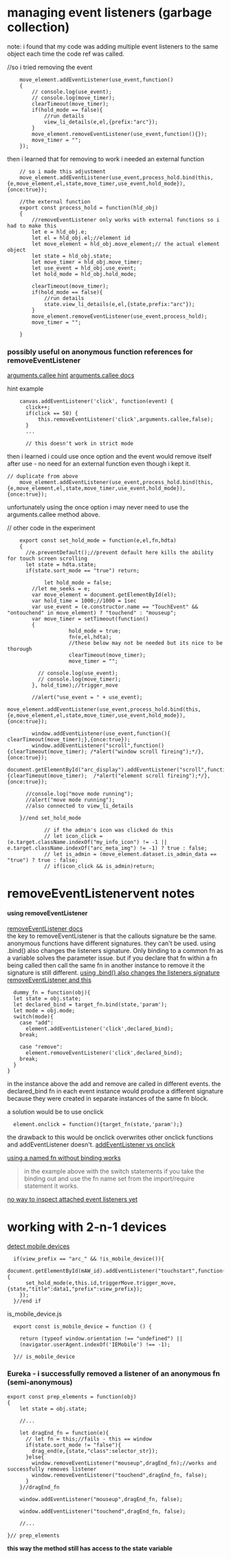 # managing event listeners (garbage collection)
note: i found that my code was adding multiple event listeners to the same object each time the code ref was called.

//so i tried removing the event
```
	move_element.addEventListener(use_event,function()
	{
		// console.log(use_event);
		// console.log(move_timer);
		clearTimeout(move_timer);
		if(hold_mode == false){
			//run details
			view_li_details(e,el,{prefix:"arc"});
		}
		move_element.removeEventListener(use_event,function(){});
		move_timer = "";
	});

```

then i learned that for removing to work i needed an external function

```
	// so i made this adjustment
	move_element.addEventListener(use_event,process_hold.bind(this,{e,move_element,el,state,move_timer,use_event,hold_mode}),{once:true});

	//the external function
	export const process_hold = function(hld_obj)
	{
		//removeEventListener only works with external functions so i had to make this
		let e = hld_obj.e;
		let el = hld_obj.el;//element id
		let move_element = hld_obj.move_element;// the actual element object
		let state = hld_obj.state;
		let move_timer = hld_obj.move_timer;
		let use_event = hld_obj.use_event;
		let hold_mode = hld_obj.hold_mode;

		clearTimeout(move_timer);
		if(hold_mode == false){
			//run details
			state.view_li_details(e,el,{state,prefix:"arc"});
		}
		move_element.removeEventListener(use_event,process_hold);
		move_timer = "";

	}
```

### possibly useful on anonymous function references for removeEventListener
[arguments.callee hint](https://stackoverflow.com/questions/4402287/javascript-remove-event-listener)
[arguments.callee docs](https://developer.mozilla.org/en-US/docs/Web/JavaScript/Reference/Functions/arguments/callee)

hint example
```
	canvas.addEventListener('click', function(event) {
      click++;
      if(click == 50) {
          this.removeEventListener('click',arguments.callee,false);
      }
	  ...

	  // this doesn't work in strict mode

```


then i learned i could use once option and the event would remove itself after use - no need for an external function even though i kept it.
```
// duplicate from above
	move_element.addEventListener(use_event,process_hold.bind(this,{e,move_element,el,state,move_timer,use_event,hold_mode}),{once:true});
```
unfortunately using the once option i may never need to use the arguments.callee method above.

// other code in the experiment

```
    export const set_hold_mode = function(e,el,fn,hdta)
    {
      //e.preventDefault();//prevent default here kills the ability for touch screen scrolling
      let state = hdta.state;
      if(state.sort_mode == "true") return;

			let hold_mode = false;
        //let me_seeks = e;
        var move_element = document.getElementById(el);
        var hold_time = 1000;//1000 = 1sec
        var use_event = (e.constructor.name == "TouchEvent" && "ontouchend" in move_element) ? "touchend" : "mouseup";
        var move_timer = setTimeout(function()
        {
					hold_mode = true;
					fn(e,el,hdta);
					//these below may not be needed but its nice to be thorough
					clearTimeout(move_timer);
					move_timer = "";

          // console.log(use_event);
          // console.log(move_timer);
        }, hold_time);//trigger_move

        //alert("use_event = " + use_event);
				move_element.addEventListener(use_event,process_hold.bind(this,{e,move_element,el,state,move_timer,use_event,hold_mode}),{once:true});

        window.addEventListener(use_event,function(){ clearTimeout(move_timer);},{once:true});
        window.addEventListener("scroll",function(){clearTimeout(move_timer); /*alert("window scroll fireing");*/},{once:true});
        document.getElementById("arc_display").addEventListener("scroll",function(){clearTimeout(move_timer);  /*alert("element scroll fireing");*/},{once:true});

      //console.log("move mode running");
      //alert("move mode running");
      //also connected to view_li_details

    }//end set_hold_mode
```

				// if the admin's icon was clicked do this
				// let icon_click = (e.target.className.indexOf("my_info_icon") != -1 || e.target.className.indexOf("arc_meta_img") != -1) ? true : false;
				// let is_admin = (move_element.dataset.is_admin_data == "true") ? true : false;
				// if(icon_click && is_admin)return;


# removeEventListenervent notes

#### using removeEventListener

[removeEventListener docs](https://developer.mozilla.org/en-US/docs/Web/API/EventTarget/removeEventListener)   
the key to removeEventListener is that the callouts signature be the same.  anonymous functions
have different signatures. they can't be used.  using .bind() also changes the listeners signature. Only binding to a common fn as a variable solves the parameter issue. but if you declare that fn within a fn being called then call the same fn in another instance to remove it the signature is still different.
[using .bind() also changes the listeners signature](https://stackoverflow.com/questions/11565471/removing-event-listener-which-was-added-with-bind)   
[removeEventListener and this](https://kostasbariotis.com/removeeventlistener-and-this/)   

```
  dummy_fn = function(obj){
  let state = obj.state;
  let declared_bind = target_fn.bind(state,'param');
  let mode = obj.mode;
  switch(mode){
    case "add":
      element.addEventListener('click',declared_bind);    
    break;

    case "remove":
      element.removeEventListener('click',declared_bind);    
    break;
  }
}
```

in the instance above the add and remove are called in different events.  the declared_bind fn in each event instance would produce a different signature because they were created in separate instances of the same fn block.

a solution would be to use onclick
```
  element.onclick = function(){target_fn(state,'param');}

```
the drawback to this would be onclick overwrites other onclick functions and addEventListener doesn't.
[addEventListener vs onclick](https://stackoverflow.com/questions/6348494/addeventlistener-vs-onclick)   

[using a named fn without binding works](https://stackoverflow.com/questions/10444077/javascript-removeeventlistener-not-working)   
>in the example above with the switch statements if you take the binding out and use the fn name set from the import/require statement it works.

[no way to inspect attached event listeners yet](https://stackoverflow.com/questions/2623118/inspect-attached-event-handlers-for-any-dom-element)   


# working with 2-n-1 devices
[detect mobile devices](https://coderwall.com/p/i817wa/one-line-function-to-detect-mobile-devices-with-javascript)
```
  if(view_prefix == "arc_" && !is_mobile_device()){
    document.getElementById(mAW_id).addEventListener("touchstart",function(e) {
      set_hold_mode(e,this.id,triggerMove.trigger_move,{state,"title":data1,"prefix":view_prefix});
    });
  }//end if
```
is_mobile_device.js
```
  export const is_mobile_device = function () {

    return (typeof window.orientation !== "undefined") ||
    (navigator.userAgent.indexOf('IEMobile') !== -1);

  }// is_mobile_device

```

### Eureka - i successfully removed a listener of an anonymous fn (semi-anonymous)
```
export const prep_elements = function(obj)
{
	let state = obj.state;

	//...

    let dragEnd_fn = function(e){
      // let fn = this;//fails - this == window
      if(state.sort_mode != "false"){
        drag_end(e,{state,"class":selector_str});
      }else{
        window.removeEventListener("mouseup",dragEnd_fn);//works and successfully removes listener
        window.removeEventListener("touchend",dragEnd_fn, false);
      }
    }//dragEnd_fn

    window.addEventListener("mouseup",dragEnd_fn, false);

    window.addEventListener("touchend",dragEnd_fn, false);

	//...

}// prep_elements
```
**this way the method still has access to the state variable**

